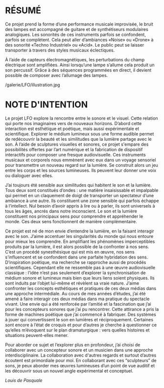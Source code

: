 # RÉSUMÉ

Ce projet prend la forme d’une performance musicale improvisée, le bruit des lampes est accompagné de guitare et de synthétiseurs modulaires analogiques. Les sonorités de ces instruments parfois se confondent, parfois se complètent. Cela peut aller d’ambiances «Noise» ou «Drone» à des sonorité «Techno Industriel» ou «Acid». Le public peut se laisser transporter à travers des styles musicaux éclectiques.

À l’aide de capteurs électromagnétiques, les perturbations du champ électrique sont amplifiées. Ainsi lorsqu’une lampe s’allume cela produit un son percussif. Grâce à des séquences programmées en direct, il devient possible de composer avec l’allumage des lampes.

/galerie/LFO/illustration.jpg

# NOTE D'INTENTION

Le projet LFO explore la rencontre entre le sonore et le visuel. Cette relation qui porte nos imaginaires vers de nouveaux horizons. D’abord cette interaction est esthétique et poétique, mais aussi expérimentale et scientifique. Explorer le médium lumineux sous une forme audible permet de redécouvrir la beauté et les similitudes que la lumière partage avec le son. À l’aide de sculptures visuelles et sonores, ce projet s'empare des possibilités offertes par l’art numérique et la fabrication de dispositif interactifs pour composer une fresque audiovisuelle. Ces instruments musicaux et corporels nous emmènent avec eux dans un voyage sensoriel pour transmettre un nouveau regard sur la lumière. Se construit alors un jeu entre les corps et les sources lumineuses. Ils peuvent leur donner une voix ou dialoguer avec elles.

J’ai toujours été sensible aux similitudes qui habitent le son et la lumière. Tous deux sont constitués d’ondes : une matière insaisissable et impalpable qui permet en un claquement de doigt de transporter un spectateur d’une ambiance à une autre. Ils constituent une zone sensible qui parfois échappe à l’intellect. Nul besoin d’avoir appris à lire ou à parler, ils sont universels à tous les âges, ancrés dans notre inconscient. Le son et la lumière constituent nos principaux sens pour comprendre et appréhender le monde. Ces deux sens fonctionnent de manière complémentaire.

Ce projet est né de mon envie d’entendre la lumière, en la faisant interagir avec le son. J’aime accentuer les singularités du monde qui nous entoure pour mieux les comprendre. En amplifiant les phénomènes imperceptibles produits par la lumière, il est alors possible de la confronter à nos sens. C’est un procédé synesthésique qui est mis en œuvre, nos sens s'influencent et se confondent dans une parfaite hybridation des sens. D’inspiration poétique, ma recherche se rapproche aussi de procédés scientifiques. Cependant elle ne ressemble pas à une œuvre audiovisuelle classique : l’idée n’est pas seulement d’explorer la synchronisation de médium sonore et lumineux mais bien que leurs liens soient physiques. Ils sont induits par l’objet lui-même et révèlent sa vraie nature. J’aime confronter les concepts esthétiques et pratiques de ces deux médias dans une approche intermédiale.
Au cours de mes années d’études, j’ai été amené à faire interagir ces deux médias dans ma pratique du spectacle vivant. Une envie qui a été renforcée par l’amitié et la fascination que j’ai pour les concepteurs sonores que j’ai pu rencontrer. Cette attirance a pris la forme de machines poétique que j’ai commencé à fabriquer. Des systèmes à jouer qui convertissent le son en lumières et réciproquement. Certaines sont encore à l’état de croquis et pour d’autres je cherche à questionner ce qu’elles m’évoquent sur le plan dramaturgique : vers quelles histoires et situations peuvent-elles mener.

Pour aborder ce sujet et l’explorer plus en profondeur, j’ai choisi de collaborer avec un concepteur sonore et un musicien dans une approche interdisciplinaire. La collaboration avec d'autres regards et surtout d’autres écoutent est primordiale pour moi. En collaborant avec ces “sculpteurs” de sons, je peux aborder mes œuvres lumineuses d’un point de vue auditif et les découvrir sous un nouvel angle expérimental et conceptuel.

*Louis de Pasquale*

